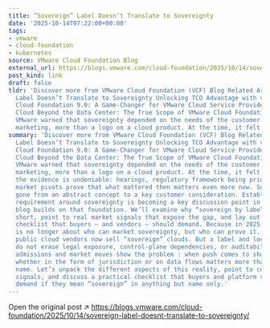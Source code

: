 ```yaml
---
title: “Sovereign” Label Doesn’t Translate to Sovereignty
date: '2025-10-14T07:22:00+00:00'
tags:
- vmware
- cloud-foundation
- kubernetes
source: VMware Cloud Foundation Blog
external_url: https://blogs.vmware.com/cloud-foundation/2025/10/14/sovereign-label-doesnt-translate-to-sovereignty/
post_kind: link
draft: false
tldr: 'Discover more from VMware Cloud Foundation (VCF) Blog Related Articles “Sovereign”
  Label Doesn’t Translate to Sovereignty Unlocking TCO Advantage with vSAN in VMware
  Cloud Foundation 9.0: A Game-Changer for VMware Cloud Service Providers Private
  Cloud Beyond the Data Center: The True Scope of VMware Cloud Foundation In 2022,
  VMware warned that sovereignty depended on the needs of the customer , more than
  marketing, more than a logo on a cloud product. At the time, it felt early.'
summary: 'Discover more from VMware Cloud Foundation (VCF) Blog Related Articles “Sovereign”
  Label Doesn’t Translate to Sovereignty Unlocking TCO Advantage with vSAN in VMware
  Cloud Foundation 9.0: A Game-Changer for VMware Cloud Service Providers Private
  Cloud Beyond the Data Center: The True Scope of VMware Cloud Foundation In 2022,
  VMware warned that sovereignty depended on the needs of the customer , more than
  marketing, more than a logo on a cloud product. At the time, it felt early. Now,
  the evidence is undeniable: hearings, regulatory framework being prioritized , and
  market pivots prove that what mattered then matters even more now. Sovereignty has
  gone from an abstract concept to a key customer consideration. Establishing a compliance
  requirement around sovereignty is becoming a key discussion point in Europe. This
  blog builds on that foundation. We’ll examine why “sovereign by label” clouds fall
  short, point to real market signals that expose the gap, and lay out a practical
  checklist that buyers — and vendors — should demand. Because in 2025, the conversation
  is no longer about who can market sovereignty, but who can prove it. *** Many traditional
  public cloud vendors now sell “sovereign” clouds. But a label and local data centers
  do not erase legal exposure, control-plane dependencies, or auditability gaps. Recent
  admissions and market moves show the problem : when push comes to shove, control,
  whether in the form of jurisdiction or on data flows matters more than a marketing
  name. Let’s unpack the different aspects of this reality, point to concrete market
  signals, and discuss a practical checklist that buyers and platform vendors should
  demand if they mean “sovereign” in anything but name only.'
---
```

Open the original post ↗ https://blogs.vmware.com/cloud-foundation/2025/10/14/sovereign-label-doesnt-translate-to-sovereignty/
